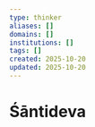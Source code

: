 ```yaml
---
type: thinker
aliases: []
domains: []
institutions: []
tags: []
created: 2025-10-20
updated: 2025-10-20
---
```


# Śāntideva


